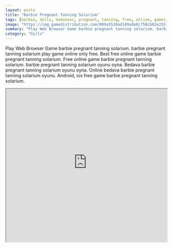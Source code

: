 ```yaml
---
layout: posts
title: "Barbie Pregnant Tanning Solarium"
tags: [barbie, dolls, makeover, pregnant, tanning, free, online, games, oyna, game, free, games, play, play, games]
image: "https://img.gamedistribution.com/009a5510ad149a8e0c750cb62e255175.jpg"
summary: "Play Web Browser Game barbie pregnant tanning solarium. barbie pregnant tanning solarium play game online only free. Best free online game barbie pregnant tanning solarium. Free online game barbie pregnant tanning solarium. barbie pregnant tanning solarium oyunu oyna. Bedava barbie pregnant tanning solarium oyunu oyna. Online bedava barbie pregnant tanning solarium oyunu. Android, ios free game barbie pregnant tanning solarium."
category: "Girls"
---
```


Play Web Browser Game barbie pregnant tanning solarium. barbie pregnant tanning solarium play game online only free. Best free online game barbie pregnant tanning solarium. Free online game barbie pregnant tanning solarium. barbie pregnant tanning solarium oyunu oyna. Bedava barbie pregnant tanning solarium oyunu oyna. Online bedava barbie pregnant tanning solarium oyunu. Android, ios free game barbie pregnant tanning solarium.

<iframe width="100%" height="480px;" src="https://flash.gamedistribution.com?game=009a5510ad149a8e0c750cb62e255175"></iframe>